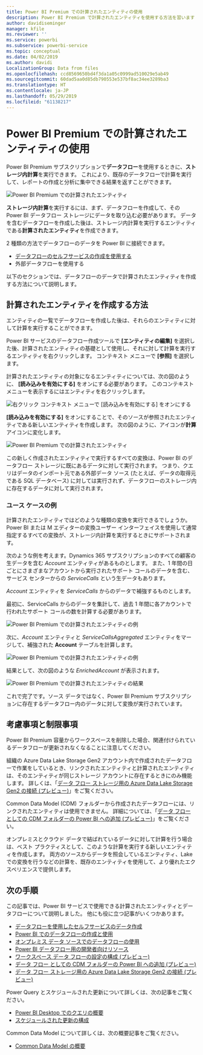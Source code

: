 ```yaml
---
title: Power BI Premium での計算されたエンティティの使用
description: Power BI Premium で計算されたエンティティを使用する方法を習います
author: davidiseminger
manager: kfile
ms.reviewer: ''
ms.service: powerbi
ms.subservice: powerbi-service
ms.topic: conceptual
ms.date: 04/02/2019
ms.author: davidi
LocalizationGroup: Data from files
ms.openlocfilehash: ccd8569650bd4f3da1a05c0999ad510029e5ab49
ms.sourcegitcommit: 60dad5aa0d85db790553e537bf8ac34ee3289ba3
ms.translationtype: HT
ms.contentlocale: ja-JP
ms.lasthandoff: 05/29/2019
ms.locfileid: "61138217"
---
```

# <a name="using-computed-entities-on-power-bi-premium"></a>Power BI Premium での計算されたエンティティの使用

Power BI Premium サブスクリプションで**データフロー**を使用するときに、**ストレージ内計算**を実行できます。 これにより、既存のデータフローで計算を実行して、レポートの作成と分析に集中できる結果を返すことができます。 

![Power BI Premium での計算されたエンティティ](media/service-dataflows-computed-entities-premium/computed-entities-premium_00.png)

**ストレージ内計算**を実行するには、まず、データフローを作成して、その Power BI データフロー ストレージにデータを取り込む必要があります。 データを含むデータフローを作成した後は、ストレージ内計算を実行するエンティティである**計算されたエンティティ**を作成できます。 

2 種類の方法でデータフローのデータを Power BI に接続できます。

* [データフローのセルフサービスの作成を使用する](service-dataflows-create-use.md)
* 外部データフローを使用する

以下のセクションでは、データフローのデータで計算されたエンティティを作成する方法について説明します。

## <a name="how-to-create-computed-entities"></a>計算されたエンティティを作成する方法 

エンティティの一覧でデータフローを作成した後は、それらのエンティティに対して計算を実行することができます。

Power BI サービスのデータフロー作成ツールで **[エンティティの編集]** を選択した後、計算されたエンティティの基礎として使用し、それに対して計算を実行するエンティティを右クリックします。 コンテキスト メニューで **[参照]** を選択します。

計算されたエンティティの対象になるエンティティについては、次の図のように、 **[読み込みを有効にする]** をオンにする必要があります。 このコンテキスト メニューを表示するにはエンティティを右クリックします。

![右クリック コンテキスト メニューで [読み込みを有効にする] をオンにする](media/service-dataflows-computed-entities-premium/computed-entities-premium_01.png)

**[読み込みを有効にする]** をオンにすることで、そのソースが参照されたエンティティである新しいエンティティを作成します。 次の図のように、アイコンが**計算**アイコンに変化します。

![Power BI Premium での計算されたエンティティ](media/service-dataflows-computed-entities-premium/computed-entities-premium_00.png)

この新しく作成されたエンティティで実行するすべての変換は、Power BI のデータフロー ストレージに既にあるデータに対して実行されます。 つまり、クエリはデータのインポート元である外部データ ソース (たとえば、データの取得元である SQL データベース) に対しては実行されず、データフローのストレージ内に存在するデータに対して実行されます。

### <a name="example-use-cases"></a>ユース ケースの例
計算されたエンティティではどのような種類の変換を実行できるでしょうか。 Power BI または M エディターの変換ユーザー インターフェイスを使用して通常指定するすべての変換が、ストレージ内計算を実行するときにサポートされます。 

次のような例を考えます。Dynamics 365 サブスクリプションのすべての顧客の生データを含む *Account* エンティティがあるものとします。 また、1 年間の日ごとにさまざまなアカウントから実行されたサポート コールのデータを含む、サービス センターからの *ServiceCalls* という生データもあります。

*Account* エンティティを *ServiceCalls* からのデータで補強するものとします。 

最初に、ServiceCalls からのデータを集計して、過去 1 年間に各アカウントで行われたサポート コールの数を計算する必要があります。 

![Power BI Premium での計算されたエンティティの例](media/service-dataflows-computed-entities-premium/computed-entities-premium_02.png)

次に、*Account* エンティティと *ServiceCallsAggregated* エンティティをマージして、補強された **Account** テーブルを計算します。

![Power BI Premium での計算されたエンティティの例](media/service-dataflows-computed-entities-premium/computed-entities-premium_03.png)

結果として、次の図のような *EnrichedAccount* が表示されます。

![Power BI Premium での計算されたエンティティの結果](media/service-dataflows-computed-entities-premium/computed-entities-premium_04.png)

これで完了です。ソース データではなく、Power BI Premium サブスクリプションに存在するデータフロー内のデータに対して変換が実行されています。

## <a name="considerations-and-limitations"></a>考慮事項と制限事項

Power BI Premium 容量からワークスペースを削除した場合、関連付けられているデータフローが更新されなくなることに注意してください。 

組織の Azure Data Lake Storage Gen2 アカウント内で作成されたデータフローで作業をしているとき、リンクされたエンティティと計算されたエンティティは、そのエンティティが同じストレージ アカウントに存在するときにのみ機能します。 詳しくは、「[データ フロー ストレージ用の Azure Data Lake Storage Gen2 の接続 (プレビュー)](service-dataflows-connect-azure-data-lake-storage-gen2.md)」をご覧ください。

Common Data Model (CDM) フォルダーから作成されたデータフローには、リンクされたエンティティは使用できません。 詳細については、「[データ フロー としての CDM フォルダーの Power BI への追加 (プレビュー)](service-dataflows-add-cdm-folder.md)」をご覧ください。

オンプレミスとクラウド データで結ばれているデータに対して計算を行う場合は、ベスト プラクティスとして、このような計算を実行する新しいエンティティを作成します。 両方のソースからデータを照会しているエンティティ、Lake での変換を行うなどの計算を、既存のエンティティを使用して、より優れたエクスペリエンスで提供します。

## <a name="next-steps"></a>次の手順

この記事では、Power BI サービスで使用できる計算されたエンティティとデータフローについて説明しました。 他にも役に立つ記事がいくつかあります。

* [データフローを使用したセルフサービスのデータ作成](service-dataflows-overview.md)
* [Power BI でのデータフローの作成と使用](service-dataflows-create-use.md)
* [オンプレミス データ ソースでのデータフローの使用](service-dataflows-on-premises-gateways.md)
* [Power BI データフロー用の開発者向けリソース](service-dataflows-developer-resources.md)
* [ワークスペース データ フローの設定の構成 (プレビュー)](service-dataflows-configure-workspace-storage-settings.md)
* [データ フロー としての CDM フォルダーの Power BI への追加 (プレビュー)](service-dataflows-add-cdm-folder.md)
* [データ フロー ストレージ用の Azure Data Lake Storage Gen2 の接続 (プレビュー)](service-dataflows-connect-azure-data-lake-storage-gen2.md)

Power Query とスケジュールされた更新について詳しくは、次の記事をご覧ください。
* [Power BI Desktop でのクエリの概要](desktop-query-overview.md)
* [スケジュールされた更新の構成](refresh-scheduled-refresh.md)

Common Data Model について詳しくは、次の概要記事をご覧ください。
* [Common Data Model の概要](https://docs.microsoft.com/powerapps/common-data-model/overview)

